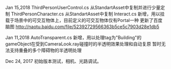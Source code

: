 
Jan 15,2018
ThirdPersonUserControl.cs 从StandartAsset中复制并进行少量定制
ThirdPersonCharacter.cs 从StandartAsset中复制
Interact.cs 新增，用以挂载于场景中的可交互物体上，目前定义的可交互物体仅有Portal一种
更新了百度脑图
http://naotu.baidu.com/file/52392729566363b5ce5c7903d28e1db5

Jan 11,2018
AutoTransparent.cs 新增，用以处理tag为"Building"的gameObject在受到CameraLook.ray碰撞时的半透明效果处理和自动复原
暂时无法支持重叠的多个障碍物的半透明处理

Dec 24, 2017
初始版本测试，相机、光路调试。

